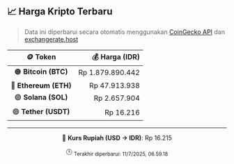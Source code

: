 

<!-- HARGA_KRIPTO -->
## 📈 Harga Kripto Terbaru

> Data ini diperbarui secara otomatis menggunakan [CoinGecko API](https://www.coingecko.com/) dan [exchangerate.host](https://exchangerate.host/)

<div align="center">

| 🪙 Token | 💰 Harga (IDR) |
|:------:|---------------:|
| 🟠 **Bitcoin (BTC)**   | Rp 1.879.890.442 |
| 🔵 **Ethereum (ETH)**  | Rp 47.913.938 |
| 🟣 **Solana (SOL)**    | Rp 2.657.904 |
| 🟢 **Tether (USDT)**   | Rp 16.216 |

---

💱 **Kurs Rupiah (USD → IDR)**: Rp 16.215

🕒 <sub>Terakhir diperbarui: 11/7/2025, 06.59.18</sub>

</div>
<!-- /HARGA_KRIPTO -->